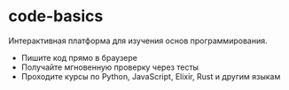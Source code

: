 # code-basics

Интерактивная платформа для изучения основ программирования.

- Пишите код прямо в браузере
- Получайте мгновенную проверку через тесты
- Проходите курсы по Python, JavaScript, Elixir, Rust и другим языкам
